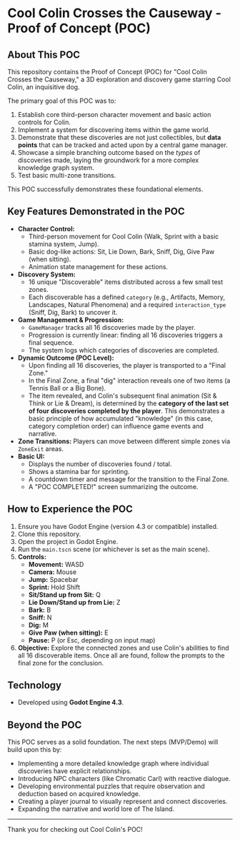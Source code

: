 # Cool Colin Crosses the Causeway - Proof of Concept (POC)

## About This POC

This repository contains the Proof of Concept (POC) for "Cool Colin Crosses the Causeway," a 3D exploration and discovery game starring Cool Colin, an inquisitive dog.

The primary goal of this POC was to:
1.  Establish core third-person character movement and basic action controls for Colin.
2.  Implement a system for discovering items within the game world.
3.  Demonstrate that these discoveries are not just collectibles, but **data points** that can be tracked and acted upon by a central game manager.
4.  Showcase a simple branching outcome based on the *types* of discoveries made, laying the groundwork for a more complex knowledge graph system.
5.  Test basic multi-zone transitions.

This POC successfully demonstrates these foundational elements.

## Key Features Demonstrated in the POC

*   **Character Control:**
    *   Third-person movement for Cool Colin (Walk, Sprint with a basic stamina system, Jump).
    *   Basic dog-like actions: Sit, Lie Down, Bark, Sniff, Dig, Give Paw (when sitting).
    *   Animation state management for these actions.
*   **Discovery System:**
    *   16 unique "Discoverable" items distributed across a few small test zones.
    *   Each discoverable has a defined `category` (e.g., Artifacts, Memory, Landscapes, Natural Phenomena) and a required `interaction_type` (Sniff, Dig, Bark) to uncover it.
*   **Game Management & Progression:**
    *   `GameManager` tracks all 16 discoveries made by the player.
    *   Progression is currently linear: finding all 16 discoveries triggers a final sequence.
    *   The system logs which categories of discoveries are completed.
*   **Dynamic Outcome (POC Level):**
    *   Upon finding all 16 discoveries, the player is transported to a "Final Zone."
    *   In the Final Zone, a final "dig" interaction reveals one of two items (a Tennis Ball or a Big Bone).
    *   The item revealed, and Colin's subsequent final animation (Sit & Think or Lie & Dream), is determined by the **category of the last set of four discoveries completed by the player**. This demonstrates a basic principle of how accumulated "knowledge" (in this case, category completion order) can influence game events and narrative.
*   **Zone Transitions:** Players can move between different simple zones via `ZoneExit` areas.
*   **Basic UI:**
    *   Displays the number of discoveries found / total.
    *   Shows a stamina bar for sprinting.
    *   A countdown timer and message for the transition to the Final Zone.
    *   A "POC COMPLETED!" screen summarizing the outcome.

## How to Experience the POC

1.  Ensure you have Godot Engine (version 4.3 or compatible) installed.
2.  Clone this repository.
3.  Open the project in Godot Engine.
4.  Run the `main.tscn` scene (or whichever is set as the main scene).
5.  **Controls:**
    *   **Movement:** WASD
    *   **Camera:** Mouse
    *   **Jump:** Spacebar
    *   **Sprint:** Hold Shift
    *   **Sit/Stand up from Sit:** Q
    *   **Lie Down/Stand up from Lie:** Z
    *   **Bark:** B
    *   **Sniff:** N
    *   **Dig:** M
    *   **Give Paw (when sitting):** E
    *   **Pause:** P (or Esc, depending on input map)
6.  **Objective:** Explore the connected zones and use Colin's abilities to find all 16 discoverable items. Once all are found, follow the prompts to the final zone for the conclusion.

## Technology

*   Developed using **Godot Engine 4.3**.

## Beyond the POC

This POC serves as a solid foundation. The next steps (MVP/Demo) will build upon this by:
*   Implementing a more detailed knowledge graph where individual discoveries have explicit relationships.
*   Introducing NPC characters (like Chromatic Carl) with reactive dialogue.
*   Developing environmental puzzles that require observation and deduction based on acquired knowledge.
*   Creating a player journal to visually represent and connect discoveries.
*   Expanding the narrative and world lore of The Island.

---

Thank you for checking out Cool Colin's POC!
